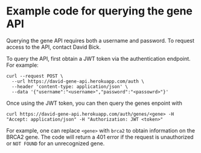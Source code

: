 # Example code for querying the gene API

Querying the gene API requires both a username and password. To request access to the API, contact David Bick. 

To query the API, first obtain a JWT token via the authentication endpoint. For example:

```
curl --request POST \
  --url https://david-gene-api.herokuapp.com/auth \ 
  --header 'content-type: application/json' \
  --data '{"username":"<username>","password":"<passowrd>"}'
```

Once using the JWT token, you can then query the genes enpoint with
```
curl https://david-gene-api.herokuapp.com/auth/genes/<gene> -H "Accept: application/json" -H "Authorization: JWT <token>"
```

For example, one can replace `<gene>` with `brca2` to obtain information on the BRCA2 gene. The code will return a 401 error if the request is unauthorized or `NOT FOUND` for an unrecognized gene.